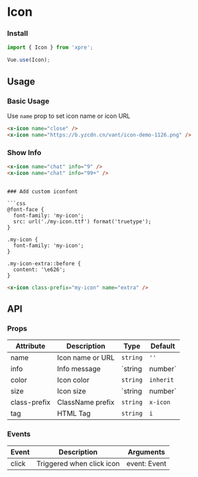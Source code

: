 # Icon

### Install

``` javascript
import { Icon } from 'xpre';

Vue.use(Icon);
```

## Usage

### Basic Usage

Use `name` prop to set icon name or icon URL

```html
<x-icon name="close" />
<x-icon name="https://b.yzcdn.cn/vant/icon-demo-1126.png" />
```

### Show Info

```html
<x-icon name="chat" info="9" />
<x-icon name="chat" info="99+" />
```

<!-- ### Use local font file

Icon uses font file in `yzcdn.cn` by default，if you want to use the local font file，please import the following css file.

```js
import 'vant/lib/icon/local.css'; -->
```

### Add custom iconfont

```css
@font-face {
  font-family: 'my-icon';
  src: url('./my-icon.ttf') format('truetype');
}

.my-icon {
  font-family: 'my-icon';
}

.my-icon-extra::before {
  content: '\e626';
}
```

```html
<x-icon class-prefix="my-icon" name="extra" />
```

## API

### Props

| Attribute | Description | Type | Default |
|------|------|------|------|
| name | Icon name or URL | `string` | `''` |
| info | Info message | `string | number` | `''` |
| color | Icon color | `string` | `inherit` |
| size | Icon size | `string | number` | `inherit` |
| class-prefix | ClassName prefix | `string` | `x-icon` |
| tag | HTML Tag | `string` | `i` |

### Events

| Event | Description | Arguments |
|------|------|------|
| click | Triggered when click icon | event: Event |
